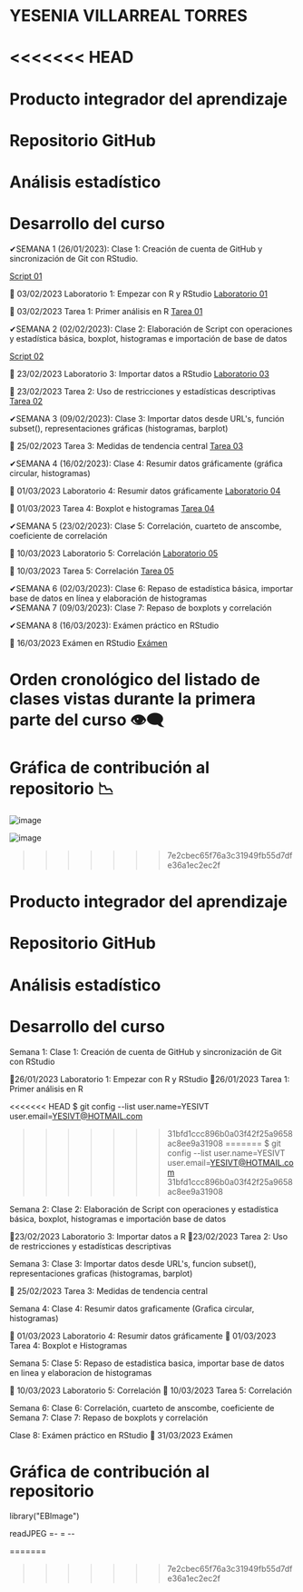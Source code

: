 # YESENIA VILLARREAL TORRES
<<<<<<< HEAD
=======
# Producto integrador del aprendizaje
# Repositorio GitHub

# Análisis estadístico

# Desarrollo del curso

 ✔SEMANA 1  (26/01/2023): Clase 1: Creación de cuenta de GitHub y sincronización de Git con RStudio.
 
 [Script 01](https://github.com/YESIVT/ANES-2/tree/main/SCRIPTS)

📅 03/02/2023 Laboratorio 1: Empezar con R y RStudio 
[Laboratorio 01](https://github.com/YESIVT/ANES-2/tree/main/LABORATORIOS/LAB_01)

📅 03/02/2023 Tarea 1: Primer análisis en R
[Tarea 01](https://github.com/YESIVT/ANES-2/tree/main/TAREAS/TAREA_01)

✔SEMANA 2 (02/02/2023): Clase 2: Elaboración de Script con operaciones y estadística básica, boxplot, histogramas e importación de base de datos

[Script 02](https://github.com/YESIVT/ANES-2/tree/main/SCRIPTS)

📅 23/02/2023 Laboratorio 3: Importar datos a RStudio
[Laboratorio 03](https://github.com/YESIVT/ANES-2/tree/main/LABORATORIOS/LABORATORIO_3)

📅 23/02/2023 Tarea 2: Uso de restricciones y estadísticas descriptivas
[Tarea 02](https://github.com/YESIVT/ANES-2/tree/main/TAREAS/TAREA_02)

✔SEMANA 3 (09/02/2023): Clase 3: Importar datos desde URL's, función subset(), representaciones gráficas (histogramas, barplot)

📅 25/02/2023 Tarea 3: Medidas de tendencia central 
[Tarea 03](https://github.com/YESIVT/ANES-2/tree/main/TAREAS/TAREA_03)


✔SEMANA 4 (16/02/2023): Clase 4: Resumir datos gráficamente (gráfica circular, histogramas)

📅 01/03/2023 Laboratorio 4: Resumir datos gráficamente
[Laboratorio 04](https://github.com/YESIVT/ANES-2/tree/main/LABORATORIOS/LABORATORIO_SEMA_4)

📅 01/03/2023 Tarea 4: Boxplot e histogramas
[Tarea 04](https://github.com/YESIVT/ANES-2/tree/main/TAREAS/TAREA_04)

✔SEMANA 5 (23/02/2023): Clase 5: Correlación, cuarteto de anscombe, coeficiente de correlación

📅 10/03/2023 Laboratorio 5: Correlación
[Laboratorio 05](https://github.com/YESIVT/ANES-2/tree/main/LABORATORIOS/LABORATORIO_SEMA_5)

📅 10/03/2023 Tarea 5: Correlación 
[Tarea 05](https://github.com/YESIVT/ANES-2/tree/main/TAREAS/TAREA_05)

✔SEMANA 6 (02/03/2023): Clase 6: Repaso de estadística básica, importar base de datos en línea y elaboración de histogramas  
✔SEMANA 7 (09/03/2023): Clase 7: Repaso de boxplots y correlación


✔SEMANA 8 (16/03/2023): Exámen práctico en RStudio

📅 16/03/2023 Exámen en RStudio
[Exámen](https://github.com/YESIVT/ANES-2/tree/main/EXAMEN)

# Orden cronológico del listado de clases vistas durante la primera parte del curso 👁‍🗨

# Gráfica de contribución al repositorio 📉

![image](https://user-images.githubusercontent.com/123662539/232902296-ce7d2f86-8ac4-486e-bda2-5ff8ac66ca62.png)

![image](https://user-images.githubusercontent.com/123662539/232902376-2558dde8-bc10-4e08-b73f-a6b915342f53.png)

>>>>>>> 7e2cbec65f76a3c31949fb55d7dfe36a1ec2ec2f

# Producto integrador del aprendizaje
# Repositorio GitHub

# Análisis estadístico

# Desarrollo del curso

Semana 1: Clase 1: Creación de cuenta de GitHub y sincronización de Git con RStudio

📍26/01/2023 Laboratorio 1: Empezar con R y RStudio
📍26/01/2023 Tarea 1: Primer análisis en R

  
<<<<<<< HEAD
$ git config --list
user.name=YESIVT
user.email=YESIVT@HOTMAIL.com
>>>>>>> 31bfd1ccc896b0a03f42f25a9658ac8ee9a31908
=======
$ git config --list
user.name=YESIVT
user.email=YESIVT@HOTMAIL.com
>>>>>>> 31bfd1ccc896b0a03f42f25a9658ac8ee9a31908

Semana 2: Clase 2: Elaboración de Script con operaciones y estadística básica, boxplot, histogramas e importación base de datos

📍23/02/2023 Laboratorio 3: Importar datos a R
📍23/02/2023 Tarea 2: Uso de restricciones y estadísticas descriptivas

Semana 3: Clase 3: Importar datos desde URL's, funcion subset(), representaciones graficas (histogramas, barplot)

📍 25/02/2023 Tarea 3: Medidas de tendencia central

Semana 4: Clase 4: Resumir datos graficamente (Grafica circular, histogramas)

📍 01/03/2023 Laboratorio 4: Resumir datos gráficamente
📍 01/03/2023 Tarea 4: Boxplot e Histogramas

Semana 5: Clase 5: Repaso de estadistica basica, importar base de datos en linea y elaboracion de histogramas

📍 10/03/2023 Laboratorio 5: Correlación
📍 10/03/2023 Tarea 5: Correlación

Semana 6: Clase 6: Correlación, cuarteto de anscombe, coeficiente de 
Semana 7: Clase 7: Repaso de boxplots y correlación


Clase 8: Exámen práctico en RStudio
📍 31/03/2023 Exámen


# Gráfica de contribución al repositorio
library("EBImage")

readJPEG =- = --

  
=======
>>>>>>> 7e2cbec65f76a3c31949fb55d7dfe36a1ec2ec2f



















